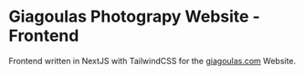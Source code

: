 # Giagoulas Photograpy Website - Frontend

Frontend written in NextJS with TailwindCSS for the [giagoulas.com](https://giagoulas.com) Website.
